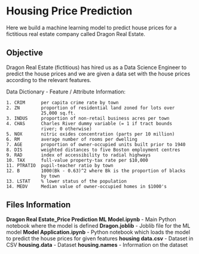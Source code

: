# Housing Price Prediction
Here we build a machine learning model to predict house prices for a fictitious real estate company called Dragon Real Estate.

## Objective
Dragon Real Estate (fictitious) has hired us as a Data Science Engineer to predict the house prices and we are given a data set with the house prices according to the relevant features.

Data Dictionary - Feature / Attribute Information:

    1. CRIM      per capita crime rate by town
    2. ZN        proportion of residential land zoned for lots over 
                 25,000 sq.ft.
    3. INDUS     proportion of non-retail business acres per town
    4. CHAS      Charles River dummy variable (= 1 if tract bounds 
                 river; 0 otherwise)
    5. NOX       nitric oxides concentration (parts per 10 million)
    6. RM        average number of rooms per dwelling
    7. AGE       proportion of owner-occupied units built prior to 1940
    8. DIS       weighted distances to five Boston employment centres
    9. RAD       index of accessibility to radial highways
    10. TAX      full-value property-tax rate per $10,000
    11. PTRATIO  pupil-teacher ratio by town
    12. B        1000(Bk - 0.63)^2 where Bk is the proportion of blacks 
                 by town
    13. LSTAT    % lower status of the population
    14. MEDV     Median value of owner-occupied homes in $1000's

## Files Information

**Dragon Real Estate_Price Prediction ML Model.ipynb** - Main Python notebook where the model is defined
**Dragon.joblib** - Joblib file for the ML model
**Model Application.ipynb** - Python notebook which loads the model to predict the house prices for given features
**housing data.csv** - Dataset in CSV
**housing.data** - Dataset
**housing.names** - Information on the dataset
